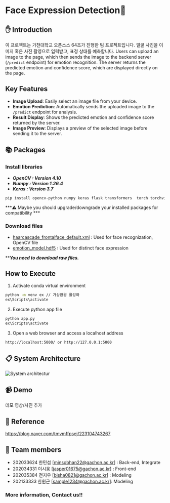 # Face Expression Detection💁

## ✋ Introduction
 이 프로젝트는 가천대학교 오픈소스 64조가 진행한 팀 프로젝트입니다.
 얼굴 사진을 이미지 혹은 사진 촬영으로 입력받고, 표정 상태를 예측합니다.
 Users can upload an image to the page, which then sends the image to the backend server (`/predict` endpoint) for emotion recognition. The server returns the predicted emotion and confidence score, which are displayed directly on the page.

## Key Features

- **Image Upload**: Easily select an image file from your device.
- **Emotion Prediction**: Automatically sends the uploaded image to the `/predict` endpoint for analysis.
- **Result Display**: Shows the predicted emotion and confidence score returned by the server.
- **Image Preview**: Displays a preview of the selected image before sending it to the server.

 
## 📚 Packages
### Install libraries
  - ***OpenCV : Version 4.10***
  - ***Numpy : Version 1.26.4***
  - ***Keras : Version  3.7***

 ```sh
 pip install opencv-python numpy keras flask transformers  torch torchvision torchaudio
 ```
 ***⚠️ Maybe you should upgrade/downgrade your installed packages for compatibility ***
### Download files
  - [haarcascade_frontalface_default.xml](https://github.com/opencv/opencv/blob/master/data/haarcascades/haarcascade_frontalface_default.xml) : Used for face recognization, OpenCV file
  - [emotion_model.hdf5](https://github.com/petercunha/Emotion/blob/master/models/emotion_model.hdf5) : Used for distinct face expression

 *****You need to download raw files.***
## How to Execute
1. Activate conda virtual environment
  ```sh
 python -m venv ex // 가상환경 활성화
ex\Scripts\activate
 ```
2. Execute python app file
  ```sh
 python app.py 
ex\Scripts\activate
 ```
3. Open a web browser and access a localhost address
```sh
http://localhost:5000/ or http://127.0.0.1:5000
 ```
## 📋 System Architecture
![System architectur](https://github.com/user-attachments/assets/db5e24f1-5caf-4944-b32b-abbb67025e40)
## 📹 Demo
데모 영상/사진 추가

## 👀 Reference
https://blog.naver.com/tmvmffpsej/223104743267

## 👨 Team members
  - 202033624 한민섭 [minsobhan22@gachon.ac.kr] : Back-end, Integrate
  - 202034331 이시웅 [jasper01675@gachon.ac.kr] : Front-end
  - 202035384 전지우 [bisha0821@gachon.ac.kr] : Modeling
  - 202133333 한원근 [sample1234@gachon.ac.kr]: Modeling
### **More information, Contact us!!**



